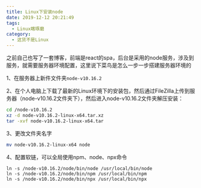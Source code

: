 ```yaml
---
title: Linux下安装node
date: 2019-12-12 20:21:49
tags:
  - Linux瞎琢磨
category:
  - 这货不是Linux
---
```


之前自己也写了一套博客，前端是react的spa，后台是采用的node服务，涉及到服务，就需要服务器环境配置，这里说下菜鸟是怎么一步一步搭建服务器环境的

<!-- more -->

1、在服务器上新件文件夹`node-v10.16.2`

2、在个人电脑上下载了最新的Linux环境下的安装包，然后通过FileZilla上传到服务器（node-v10.16.2文件夹下），然后进入node-v10.16.2文件夹解压安装：

```bash
cd /node-v10.16.2
xz -d node-v10.16.2-linux-x64.tar.xz
tar -xvf node-v10.16.2-linux-x64.tar
```

3、更改文件夹名字

```bash
mv node-v10.16.2-linux-x64 node
```

4、配置软链，可以全局使用npm、node、npx命令

```
ln -s /node-v10.16.2/node/bin/node /usr/local/bin/node
ln -s /node-v10.16.2/node/bin/npm /usr/local/bin/npm
ln -s /node-v10.16.2/node/bin/npx /usr/local/bin/npx
```